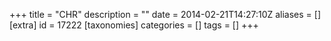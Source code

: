 +++
title = "CHR"
description = ""
date = 2014-02-21T14:27:10Z
aliases = []
[extra]
id = 17222
[taxonomies]
categories = []
tags = []
+++
